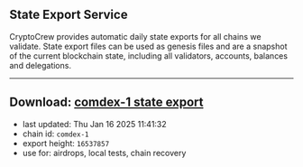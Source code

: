 ## State Export Service
CryptoCrew provides automatic daily state exports for all chains we validate. State export files can be used as genesis files and are a snapshot of the current blockchain state, including all validators, accounts, balances and delegations.

---
**Download: [comdex-1 state export](https://dl-eu2.ccvalidators.com/SERVICE/comdex/comdex-1_export_16537857.json)**
---

- last updated: Thu Jan 16 2025 11:41:32
- chain id: `comdex-1`
- export height: `16537857`
- use for: airdrops, local tests, chain recovery
